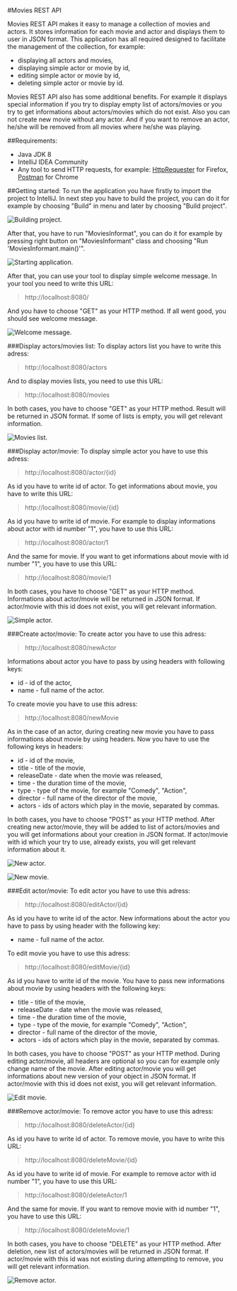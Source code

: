#Movies REST API

Movies REST API makes it easy to manage a collection of movies and actors. It stores information for each movie and actor and displays them to user in JSON format. This application has all required designed to facilitate the management of the collection, for example:

- displaying all actors and movies,
- displaying simple actor or movie by id,
- editing simple actor or movie by id,
- deleting simple actor or movie by id.

Movies REST API also has some additional benefits. For example it displays special information if you try to display empty list of actors/movies or you try to get informations about actors/movies which do not exist. Also you can not create new movie without any actor. And if you want to remove an actor, he/she will be removed from all movies where he/she was playing.


##Requirements:

 - Java JDK 8
 - IntelliJ IDEA Community
 - Any tool to send HTTP requests, for example: [HttpRequester](https://addons.mozilla.org/pl/firefox/addon/httprequester/) for
   Firefox, [Postman](https://chrome.google.com/webstore/detail/postman-rest-client/fhbjgbiflinjbdggehcddcbncdddomop) for Chrome


##Getting started:
To run the application you have firstly to import the project to IntelliJ. In next step you have to build the project, you can do it for example by choosing "Build" in menu and later by choosing "Build project".

![Building project.](http://i.imgur.com/i0eE33b.png)

After that, you have to run "MoviesInformat", you can do it for example by pressing right button on "MoviesInformant" class and choosing "Run 'MoviesInformant.main()'".

![Starting application.](http://i.imgur.com/b3puGCI.png)

After that, you can use your tool to display simple welcome message. In your tool you need to write this URL: 

> http://localhost:8080/

And you have to choose "GET" as your HTTP method. If all went good, you should see welcome message.

![Welcome message.](http://i.imgur.com/w1NBe9P.png)

###Display actors/movies list:
To display actors list you have to write this adress: 

> http://localhost:8080/actors

And to display movies lists, you need to use this URL: 

> http://localhost:8080/movies

In both cases, you have to choose "GET" as your HTTP method. Result will be returned in JSON format. If some of lists is empty, you will get relevant information.

![Movies list.](http://i.imgur.com/TohHLJm.png)

###Display actor/movie:
To display simple actor you have to use this adress: 

> http://localhost:8080/actor/{id} 

As id you have to write id of actor. To get informations about movie, you have to write this URL: 

> http://localhost:8080/movie/{id}

As id you have to write id of movie. For example to display informations about actor with id number "1", you have to use this URL: 

> http://localhost:8080/actor/1

And the same for movie. If you want to get informations about movie with id number "1", you have to use this URL:

> http://localhost:8080/movie/1

In both cases, you have to choose "GET" as your HTTP method. Informations about actor/movie will be returned in JSON format. If actor/movie with this id does not exist, you will get relevant information.

![Simple actor.](http://i.imgur.com/W0NXeGI.png)

###Create actor/movie:
To create actor you have to use this adress:

> http://localhost:8080/newActor

Informations about actor you have to pass by using headers with following keys:

- id - id of the actor,
- name - full name of the actor.

To create movie you have to use this adress:

> http://localhost:8080/newMovie

As in the case of an actor, during creating new movie you have to pass informations about movie by using headers. Now you have to use the following keys in headers: 

- id - id of the movie,
- title - title of the movie,
- releaseDate - date when the movie was released,
- time - the duration time of the movie,
- type - type of the movie, for example "Comedy", "Action",
- director - full name of the director of the movie,
- actors - ids of actors which play in the movie, separated by commas.

In both cases, you have to choose "POST" as your HTTP method. After creating new actor/movie, they will be added to list of actors/movies and you will get informations about your creation in JSON format. If actor/movie with id which your try to use, already exists, you will get relevant information about it.

![New actor.](http://i.imgur.com/rrPPgjd.png)

![New movie.](http://i.imgur.com/0DtQ8dq.png)

###Edit actor/movie:
To edit actor you have to use this adress:

> http://localhost:8080/editActor/{id}

As id you have to write id of the actor. New informations about the actor you have to pass by using header with the following key:

- name - full name of the actor.

To edit movie you have to use this adress:

> http://localhost:8080/editMovie/{id}

As id you have to write id of the movie. You have to pass new informations about movie by using headers with the following keys:

- title - title of the movie,
- releaseDate - date when the movie was released,
- time - the duration time of the movie,
- type - type of the movie, for example "Comedy", "Action",
- director - full name of the director of the movie,
- actors - ids of actors which play in the movie, separated by commas.

In both cases, you have to choose "POST" as your HTTP method. During editing actor/movie, all headers are optional so you can for example only change name of the movie. After editing actor/movie you will get informations about new version of your object in JSON format. If actor/movie with this id does not exist, you will get relevant information.

![Edit movie.](http://i.imgur.com/aYdRq9Z.png)

###Remove actor/movie:
To remove actor you have to use this adress:

> http://localhost:8080/deleteActor/{id}

As id you have to write id of actor. To remove movie, you have to write this URL: 

> http://localhost:8080/deleteMovie/{id}

As id you have to write id of movie. For example to remove actor with id number "1", you have to use this URL: 

> http://localhost:8080/deleteActor/1

And the same for movie. If you want to remove movie with id number "1", you have to use this URL:

> http://localhost:8080/deleteMovie/1

In both cases, you have to choose "DELETE" as your HTTP method. After deletion, new list of actors/movies will be returned in JSON format. If actor/movie with this id was not existing during attempting to remove, you will get relevant information. 

![Remove actor.](http://i.imgur.com/YmV7MCK.png)